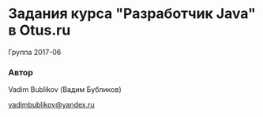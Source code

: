 # Задания курса "Разработчик Java" в Otus.ru

Группа 2017-06

### Автор 
Vadim Bublikov (Вадим Бубликов)

vadimbublikov@yandex.ru
